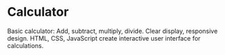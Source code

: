 # Calculator
Basic calculator: Add, subtract, multiply, divide. Clear display, responsive design. HTML, CSS, JavaScript create interactive user interface for calculations.
